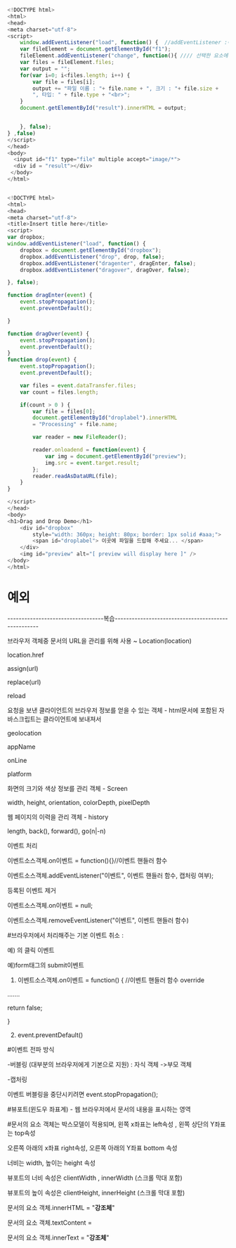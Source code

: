 ```javascript

<!DOCTYPE html>
<html>
<head>
<meta charset="utf-8">
<script>
	window.addEventListener("load", function() {  //addEventListener :이 방식을 이용하면 여러개의 이벤트 핸들러를 등록할 수 있다.
	var fileElement = document.getElementById("f1");
	fileElement.addEventListener("change", function(){ //// 선택한 요소에 change 이벤트 리스너를 등록함.
	var files = fileElement.files;
	var output = "";
	for(var i=0; i<files.length; i++) {
		var file = files[i];
		output += "파일 이름 : "+ file.name + ", 크기 : "+ file.size +
		", 타입: " + file.type + "<br>"; 
	}
	document.getElementById("result").innerHTML = output;


	}, false);
} ,false)
</script>
</head>
<body>
  <input id="f1" type="file" multiple accept="image/*">
  <div id = "result"></div>
 </body>
</html>

```





```javascript

<!DOCTYPE html>
<html>
<head>
<meta charset="utf-8">
<title>Insert title here</title>
<script>
var dropbox;
window.addEventListener("load", function() {
	dropbox = document.getElementById("dropbox");
	dropbox.addEventListener("drop", drop, false);
	dropbox.addEventListener("dragenter", dragEnter, false);
	dropbox.addEventListener("dragover", dragOver, false);

}, false);

function dragEnter(event) {
	event.stopPropagation();
	event.preventDefault();

}

function dragOver(event) {
	event.stopPropagation();
	event.preventDefault();
}
function drop(event) {
	event.stopPropagation();
	event.preventDefault();

	var files = event.dataTransfer.files;
	var count = files.length;

	if(count > 0 ) {
		var file = files[0];
		document.getElementById("droplabel").innerHTML
		= "Processing" + file.name;

		var reader = new FileReader();

		reader.onloadend = function(event) {
			var img = document.getElementById("preview");
			img.src = event.target.result;
		};
		reader.readAsDataURL(file);
	}
}

</script>	
</head>
<body>
<h1>Drag and Drop Demo</h1>
	<div id="dropbox"
		style="width: 360px; height: 80px; border: 1px solid #aaa;">
		<span id="droplabel"> 이곳에 파일을 드랍해 주세요... </span>
	</div>
	<img id="preview" alt="[ preview will display here ]" />
</body>
</html>
```





# 예외









----------------------------------복습---------------------------------------------------

브라우저 객체중 문서의 URL을 관리를 위해 사용 ~ Location(location)

location.href

assign(url)

replace(url)

reload

요청을 보낸 클라이언트의 브라우저 정보를 얻을 수 있는 객체 - html문서에 포함된 자바스크립트는 클라이언트에 보내져서 

geolocation

appName

onLine

platform

화면의 크기와 색상 정보를 관리 객체 - Screen

width, height, orientation, colorDepth, pixelDepth



웹 페이지의 이력을 관리 객체 - history

length, back(), forward(), go(n|-n)

이벤트 처리

이벤트소스객체.on이벤트 = function(){}//이벤트 핸들러 함수

이벤트소스객체.addEventListener("이벤트", 이벤트 핸들러 함수, 캡처링 여부);



등록된 이벤트 제거

이벤트소스객체.on이벤트 = null;

이벤트소스객체.removeEventListener("이벤트", 이벤트 핸들러 함수)



#브라우저에서 처리해주는 기본 이벤트 취소 :

예) <a href = ""></a>의 클릭 이벤트

예)form태그의 submit이벤트

1. 이벤트소스객체.on이벤트 = function() { //이벤트 핸들러 함수 override

.......

return false;

}

2. event.preventDefault()

   

#이벤트 전파 방식

-버블링 (대부분의 브라우저에게 기본으로 지원) : 자식 객체 ->부모 객체

-캡처링

이벤트 버블링을 중단시키려면 event.stopPropagation();



#뷰포트(윈도우 좌표계) - 웹 브라우저에서 문서의 내용을 표시하는 영역

#문서의 요소 객체는 박스모델이 적용되며, 왼쪽 x좌표는 left속성 , 왼쪽 상단의 Y좌표는 top속성

오른쪽 아래의 x좌표 right속성, 오른쪽 아래의 Y좌표 bottom 속성

너비는 width, 높이는 height 속성



뷰포트의 너비 속성은 clientWidth , innerWidth (스크롤 막대 포함)

뷰포트의 높이 속성은 clientHeight, innerHeight (스크롤 막대 포함)



문서의 요소 객체.innerHTML = "<strong>강조체</strong>"

문서의 요소 객체.textContent = 

문서의 요소 객체.innerText = "<strong>강조체</strong>"



